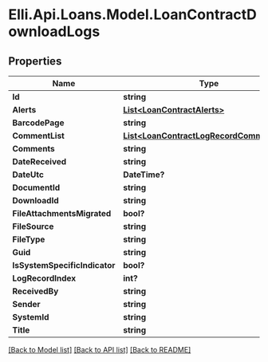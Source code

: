 # Elli.Api.Loans.Model.LoanContractDownloadLogs
## Properties

Name | Type | Description | Notes
------------ | ------------- | ------------- | -------------
**Id** | **string** |  | [optional] 
**Alerts** | [**List&lt;LoanContractAlerts&gt;**](LoanContractAlerts.md) |  | [optional] 
**BarcodePage** | **string** |  | [optional] 
**CommentList** | [**List&lt;LoanContractLogRecordCommentList&gt;**](LoanContractLogRecordCommentList.md) |  | [optional] 
**Comments** | **string** |  | [optional] 
**DateReceived** | **string** |  | [optional] 
**DateUtc** | **DateTime?** |  | [optional] 
**DocumentId** | **string** |  | [optional] 
**DownloadId** | **string** |  | [optional] 
**FileAttachmentsMigrated** | **bool?** |  | [optional] 
**FileSource** | **string** |  | [optional] 
**FileType** | **string** |  | [optional] 
**Guid** | **string** |  | [optional] 
**IsSystemSpecificIndicator** | **bool?** |  | [optional] 
**LogRecordIndex** | **int?** |  | [optional] 
**ReceivedBy** | **string** |  | [optional] 
**Sender** | **string** |  | [optional] 
**SystemId** | **string** |  | [optional] 
**Title** | **string** |  | [optional] 

[[Back to Model list]](../README.md#documentation-for-models) [[Back to API list]](../README.md#documentation-for-api-endpoints) [[Back to README]](../README.md)


